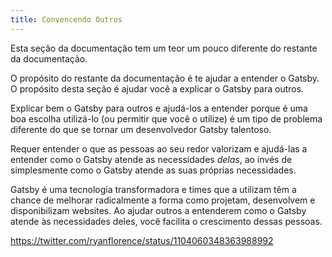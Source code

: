 ```yaml
---
title: Convencendo Outros
---
```


Esta seção da documentação tem um teor um pouco diferente do restante da documentação.

O propósito do restante da documentação é te ajudar a entender o Gatsby. O propósito desta seção é ajudar você a explicar o Gatsby para outros.

Explicar bem o Gatsby para outros e ajudá-los a entender porque é uma boa escolha utilizá-lo (ou permitir que você o utilize) é um tipo de problema diferente do que se tornar um desenvolvedor Gatsby talentoso.

Requer entender o que as pessoas ao seu redor valorizam e ajudá-las a entender como o Gatsby atende as necessidades _delas_, ao invés de simplesmente como o Gatsby atende as suas próprias necessidades.

Gatsby é uma tecnologia transformadora e times que a utilizam têm a chance de melhorar radicalmente a forma como projetam, desenvolvem e disponibilizam websites. Ao ajudar outros a entenderem como o Gatsby atende às necessidades deles, você facilita o crescimento dessas pessoas.

https://twitter.com/ryanflorence/status/1104060348363988992
